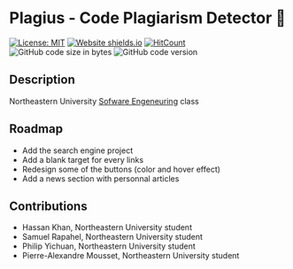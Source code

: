 # Plagius - Code Plagiarism Detector 🎒 

[![License: MIT](https://img.shields.io/badge/License-MIT-yellow.svg)](https://opensource.org/licenses/MIT)
[![Website shields.io](https://img.shields.io/website-up-down-green-red/http/shields.io.svg)](http://pierre-alexandre.io/)
[![HitCount](http://hits.dwyl.com/Pierre-Alexandre35/Personal_Website.svg)](http://hits.dwyl.com/Pierre-Alexandre35/Personal_Website)
<img alt="GitHub code size in bytes" src="https://img.shields.io/github/languages/code-size/Pierre-Alexandre35/Personal_website?color=red">
<img alt="GitHub code version" src="https://img.shields.io/badge/version-2.0-pink">
## Description
Northeastern University <a href="https://pages.github.ccs.neu.edu/CS5500-CourseMaterials/2019-Fall-Section1/index.html">Sofware Engeneuring</a> class 

## Roadmap
- Add the search engine project
- Add a blank target for every links
- Redesign some of the buttons (color and hover effect) 
- Add a news section with personnal articles

## Contributions
- Hassan Khan, Northeastern University student
- Samuel Rapahel, Northeastern University student
- Philip Yichuan, Northeastern University student 
- Pierre-Alexandre Mousset, Northeastern University student 
